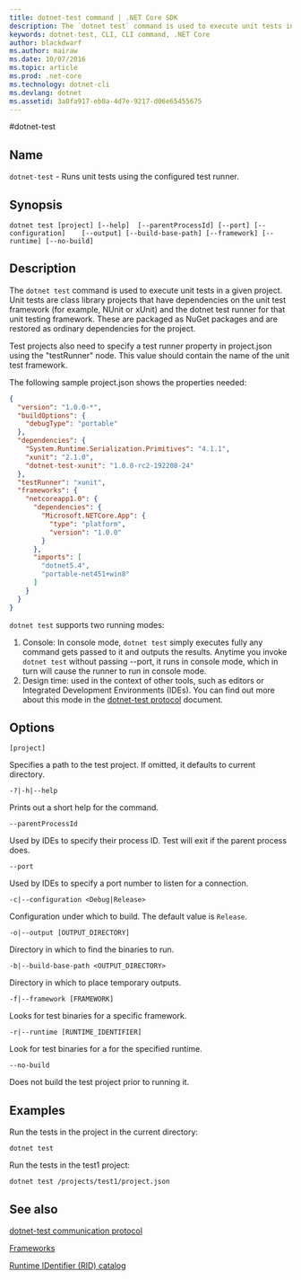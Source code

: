 ```yaml
---
title: dotnet-test command | .NET Core SDK
description: The `dotnet test` command is used to execute unit tests in a given project.
keywords: dotnet-test, CLI, CLI command, .NET Core
author: blackdwarf
ms.author: mairaw
ms.date: 10/07/2016
ms.topic: article
ms.prod: .net-core
ms.technology: dotnet-cli
ms.devlang: dotnet
ms.assetid: 3a0fa917-eb0a-4d7e-9217-d06e65455675
---
```


#dotnet-test

## Name

`dotnet-test` - Runs unit tests using the configured test runner.

## Synopsis

`dotnet test [project] [--help] 
    [--parentProcessId] [--port] [--configuration]   
    [--output] [--build-base-path] [--framework] [--runtime]
    [--no-build]`  

## Description

The `dotnet test` command is used to execute unit tests in a given project. Unit tests are class library 
projects that have dependencies on the unit test framework (for example, NUnit or xUnit) and the 
dotnet test runner for that unit testing framework. 
These are packaged as NuGet packages and are restored as ordinary dependencies for the project.

Test projects also need to specify a test runner property in project.json using the "testRunner" node. 
This value should contain the name of the unit test framework.

The following sample project.json shows the properties needed:

```json
{
  "version": "1.0.0-*",
  "buildOptions": {
    "debugType": "portable"
  },
  "dependencies": {
    "System.Runtime.Serialization.Primitives": "4.1.1",
    "xunit": "2.1.0",
    "dotnet-test-xunit": "1.0.0-rc2-192208-24"
  },
  "testRunner": "xunit",
  "frameworks": {
    "netcoreapp1.0": {
      "dependencies": {
        "Microsoft.NETCore.App": {
          "type": "platform",
          "version": "1.0.0"
        }
      },
      "imports": [
        "dotnet5.4",
        "portable-net451+win8"
      ]
    }
  }
}
```

`dotnet test` supports two running modes:

1. Console: In console mode, `dotnet test` simply executes fully any command gets passed to it and outputs the results. Anytime you invoke `dotnet test` without passing --port, it runs in console mode, which in turn will cause the runner to run in console mode.
2. Design time: used in the context of other tools, such as editors or Integrated Development Environments (IDEs). You can find out more about this mode in the [dotnet-test protocol](test-protocol.md) document. 

## Options

`[project]`
    
Specifies a path to the test project. If omitted, it defaults to current directory.

`-?|-h|--help`

Prints out a short help for the command.

`--parentProcessId`

Used by IDEs to specify their process ID. Test will exit if the parent process does.

`--port`

Used by IDEs to specify a port number to listen for a connection.

`-c|--configuration <Debug|Release>`

Configuration under which to build. The default value is `Release`. 

`-o|--output [OUTPUT_DIRECTORY]`

Directory in which to find the binaries to run.

`-b|--build-base-path <OUTPUT_DIRECTORY>`

Directory in which to place temporary outputs.

`-f|--framework [FRAMEWORK]`

Looks for test binaries for a specific framework.

`-r|--runtime [RUNTIME_IDENTIFIER]`

Look for test binaries for a for the specified runtime.

`--no-build` 

Does not build the test project prior to running it. 

## Examples

Run the tests in the project in the current directory:

`dotnet test` 

Run the tests in the test1 project:

`dotnet test /projects/test1/project.json` 

## See also

[dotnet-test communication protocol](test-protocol.md)

[Frameworks](../../standard/frameworks.md)

[Runtime IDentifier (RID) catalog](../rid-catalog.md)